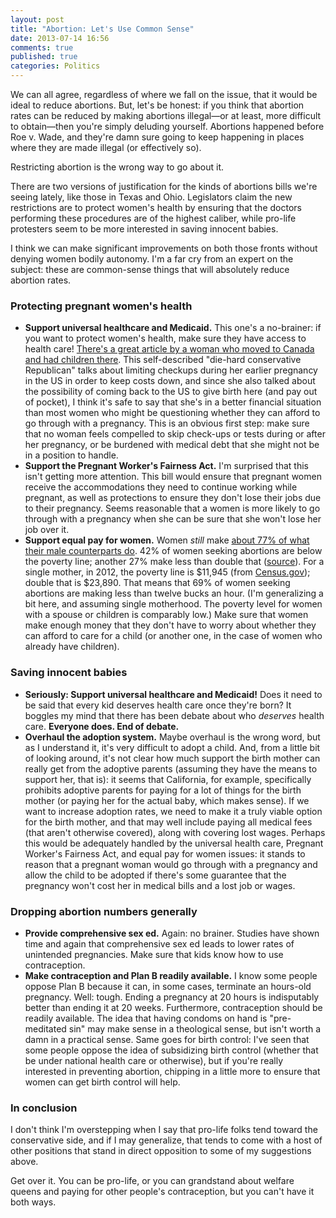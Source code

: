```yaml
---
layout: post
title: "Abortion: Let's Use Common Sense"
date: 2013-07-14 16:56
comments: true
published: true
categories: Politics
---
```

We can all agree, regardless of where we fall on the issue, that it would be ideal to reduce abortions. But, let's be honest: if you think that abortion rates can be reduced by making abortions illegal—or at least, more difficult to obtain—then you're simply deluding yourself. Abortions happened before Roe v. Wade, and they're damn sure going to keep happening in places where they are made illegal (or effectively so).

Restricting abortion is the wrong way to go about it.

There are two versions of justification for the kinds of abortions bills we're seeing lately, like those in Texas and Ohio. Legislators claim the new restrictions are to protect women's health by ensuring that the doctors performing these procedures are of the highest caliber, while pro-life protesters seem to be more interested in saving innocent babies.

I think we can make significant improvements on both those fronts without denying women bodily autonomy. I'm a far cry from an expert on the subject: these are common-sense things that will absolutely reduce abortion rates.

### Protecting pregnant women's health
* **Support universal healthcare and Medicaid.** This one's a no-brainer: if you want to protect women's health, make sure they have access to health care! [There's a great article by a woman who moved to Canada and had children there](http://rhrealitycheck.org/article/2012/07/16/how-i-lost-my-fear-universal-health-care/). This self-described "die-hard conservative Republican" talks about limiting checkups during her earlier pregnancy in the US in order to keep costs down, and since she also talked about the possibility of coming back to the US to give birth here (and pay out of pocket), I think it's safe to say that she's in a better financial situation than most women who might be questioning whether they can afford to go through with a pregnancy. This is an obvious first step: make sure that no woman feels compelled to skip check-ups or tests during or after her pregnancy, or be burdened with medical debt that she might not be in a position to handle.
* **Support the Pregnant Worker's Fairness Act.** I'm surprised that this isn't getting more attention. This bill would ensure that pregnant women receive the accommodations they need to continue working while pregnant, as well as protections to ensure they don't lose their jobs due to their pregnancy. Seems reasonable that a women is more likely to go through with a pregnancy when she can be sure that she won't lose her job over it.
* **Support equal pay for women.** Women *still* make [about 77% of what their male counterparts do](http://www.cbsnews.com/8301-505263_162-57588459/women-still-earn-less-50-years-after-equal-pay-act/). 42% of women seeking abortions are below the poverty line; another 27% make less than double that ([source](http://www.guttmacher.org/pubs/fb_induced_abortion.html)). For a single mother, in 2012, the poverty line is $11,945 (from [Census.gov](http://www.census.gov/hhes/www/poverty/data/threshld/)); double that is $23,890. That means that 69% of women seeking abortions are making less than twelve bucks an hour. (I'm generalizing a bit here, and assuming single motherhood. The poverty level for women with a spouse or children is comparably low.) Make sure that women make enough money that they don't have to worry about whether they can afford to care for a child (or another one, in the case of women who already have children).

### Saving innocent babies
* **Seriously: Support universal healthcare and Medicaid!** Does it need to be said that every kid deserves health care once they're born? It boggles my mind that there has been debate about who *deserves* health care. **Everyone does. End of debate.**
* **Overhaul the adoption system.** Maybe overhaul is the wrong word, but as I understand it, it's very difficult to adopt a child. And, from a little bit of looking around, it's not clear how much support the birth mother can really get from the adoptive parents (assuming they have the means to support her, that is): it seems that California, for example, specifically prohibits adoptive parents for paying for a lot of things for the birth mother (or paying her for the actual baby, which makes sense). If we want to increase adoption rates, we need to make it a truly viable option for the birth mother, and that may well include paying all medical fees (that aren't otherwise covered), along with covering lost wages. Perhaps this would be adequately handled by the universal health care, Pregnant Worker's Fairness Act, and equal pay for women issues: it stands to reason that a pregnant woman would go through with a pregnancy and allow the child to be adopted if there's some guarantee that the pregnancy won't cost her in medical bills and a lost job or wages.

### Dropping abortion numbers generally
* **Provide comprehensive sex ed.** Again: no brainer. Studies have shown time and again that comprehensive sex ed leads to lower rates of unintended pregnancies. Make sure that kids know how to use contraception.
* **Make contraception and Plan B readily available.** I know some people oppose Plan B because it can, in some cases, terminate an hours-old pregnancy. Well: tough. Ending a pregnancy at 20 hours is indisputably better than ending it at 20 weeks. Furthermore, contraception should be readily available. The idea that having condoms on hand is "pre-meditated sin" may make sense in a theological sense, but isn't worth a damn in a practical sense. Same goes for birth control: I've seen that some people oppose the idea of subsidizing birth control (whether that be under national health care or otherwise), but if you're really interested in preventing abortion, chipping in a little more to ensure that women can get birth control will help.


### In conclusion
I don't think I'm overstepping when I say that pro-life folks tend toward the conservative side, and if I may generalize, that tends to come with a host of other positions that stand in direct opposition to some of my suggestions above.

Get over it. You can be pro-life, or you can grandstand about welfare queens and paying for other people's contraception, but you can't have it both ways.
